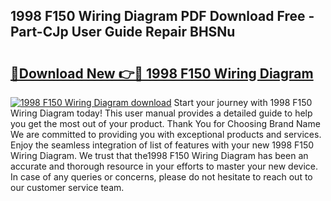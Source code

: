 ## 1998 F150 Wiring Diagram PDF Download Free - Part-CJp User Guide Repair BHSNu

# <h2><a href="http://dfqmpag.blite.top/?on=1998+F150+Wiring+Diagram">🔗Download New 👉🔴 1998 F150 Wiring Diagram</a></h2>

[![1998 F150 Wiring Diagram download](https://i.imgur.com/lujVjoI.png)](http://dfqmpag.blite.top/?on=1998+F150+Wiring+Diagram)
Start your journey with 1998 F150 Wiring Diagram today! This user manual provides a detailed guide to help you get the most out of your product. Thank You for Choosing Brand Name We are committed to providing you with exceptional products and services. Enjoy the seamless integration of list of features with your new 1998 F150 Wiring Diagram. We trust that the1998 F150 Wiring Diagram has been an accurate and thorough resource in your efforts to master your new device. In case of any queries or concerns, please do not hesitate to reach out to our customer service team.
